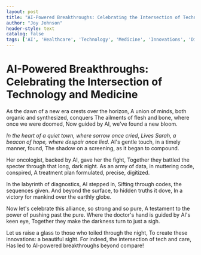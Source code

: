 ```yaml
---
layout: post
title: "AI-Powered Breakthroughs: Celebrating the Intersection of Technology and Medicine"
author: "Joy Johnson"
header-style: text
catalog: false
tags: ['AI', 'Healthcare', 'Technology', 'Medicine', 'Innovations', 'Diagnosis', 'Treatment']
---
```


# AI-Powered Breakthroughs: Celebrating the Intersection of Technology and Medicine

As the dawn of a new era crests over the horizon, 
A union of minds, both organic and synthesized, conquers
The ailments of flesh and bone, where once we were doomed,
Now guided by AI, we've found a new bloom.

_In the heart of a quiet town, where sorrow once cried_,
_Lives Sarah, a beacon of hope, where despair once lied_.
AI's gentle touch, in a timely manner, found,
The shadow on a screening, as it began to compound.

Her oncologist, backed by AI, gave her the fight,
Together they battled the specter through that long, dark night.
As an army of data, in muttering code, conspired,
A treatment plan formulated, precise, digitized.

In the labyrinth of diagnostics, AI stepped in,
Sifting through codes, the sequences given.
And beyond the surface, to hidden truths it dove,
In a victory for mankind over the earthly globe.

Now let's celebrate this alliance, so strong and so pure,
A testament to the power of pushing past the pure.
Where the doctor's hand is guided by AI's keen eye,
Together they make the darkness turn to just a sigh.

Let us raise a glass to those who toiled through the night,
To create these innovations: a beautiful sight.
For indeed, the intersection of tech and care,
Has led to AI-powered breakthroughs beyond compare!
